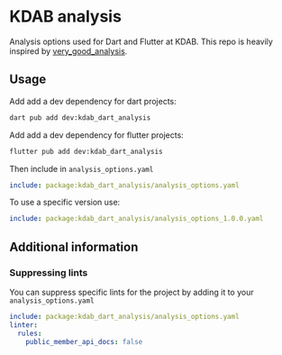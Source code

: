 # KDAB analysis

Analysis options used for Dart and Flutter at KDAB.
This repo is heavily inspired by [very_good_analysis](https://pub.dev/packages/very_good_analysis).

## Usage

Add add a dev dependency for dart projects:
```bash
dart pub add dev:kdab_dart_analysis
```

Add add a dev dependency for flutter projects:
```bash
flutter pub add dev:kdab_dart_analysis
```

Then include in `analysis_options.yaml`
```yaml
include: package:kdab_dart_analysis/analysis_options.yaml
```

To use a specific version use:
```yaml
include: package:kdab_dart_analysis/analysis_options_1.0.0.yaml
```

## Additional information

### Suppressing lints

You can suppress specific lints for the project by adding it to your `analysis_options.yaml`
```yaml
include: package:kdab_dart_analysis/analysis_options.yaml
linter:
  rules:
    public_member_api_docs: false
```